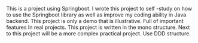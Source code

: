 This is a project using Springboot.  I wrote this project to self -study on how to use the Springboot library as well as improve my coding ability in Java backend.  This project is only a demo that is illustrative.  Full of important features
In real projects.
This project is written in the mono structure.
Next to this project will be a more complex practical project.  Use DDD structure.
